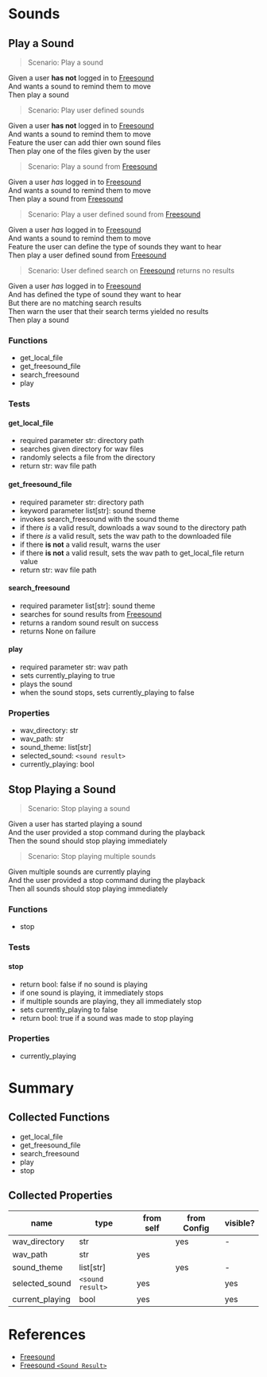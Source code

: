 # Sounds

## Play a Sound

> Scenario: Play a sound

Given a user **has not** logged in to [Freesound](https://freesound.org)  
And wants a sound to remind them to move  
Then play a sound

> Scenario: Play user defined sounds

Given a user **has not** logged in to [Freesound](https://freesound.org)  
And wants a sound to remind them to move  
Feature the user can add thier own sound files  
Then play one of the files given by the user

> Scenario: Play a sound from [Freesound](https://freesound.org)

Given a user _has_ logged in to [Freesound](https://freesound.org)  
And wants a sound to remind them to move  
Then play a sound from [Freesound](https://freesound.org)

> Scenario: Play a user defined sound from [Freesound](https://freesound.org)

Given a user _has_ logged in to [Freesound](https://freesound.org)  
And wants a sound to remind them to move  
Feature the user can define the type of sounds they want to hear  
Then play a user defined sound from [Freesound](https://freesound.org)

> Scenario: User defined search on [Freesound](https://freesound.org) returns no results

Given a user _has_ logged in to [Freesound](https://freesound.org)  
And has defined the type of sound they want to hear  
But there are no matching search results  
Then warn the user that their search terms yielded no results  
Then play a sound

### Functions

-   get_local_file
-   get_freesound_file
-   search_freesound
-   play

### Tests

#### get_local_file

-   required parameter str: directory path
-   searches given directory for wav files
-   randomly selects a file from the directory
-   return str: wav file path

#### get_freesound_file

-   required parameter str: directory path
-   keyword parameter list[str]: sound theme
-   invokes search_freesound with the sound theme
-   if there _is_ a valid result, downloads a wav sound to the directory path
-   if there _is_ a valid result, sets the wav path to the downloaded file
-   if there **is not** a valid result, warns the user
-   if there **is not** a valid result, sets the wav path to get_local_file return value
-   return str: wav file path

#### search_freesound

-   required parameter list[str]: sound theme
-   searches for sound results from [Freesound](https://freesound.org)
-   returns a random sound result on success
-   returns None on failure

#### play

-   required parameter str: wav path
-   sets currently_playing to true
-   plays the sound
-   when the sound stops, sets currently_playing to false

### Properties

-   wav_directory: str
-   wav_path: str
-   sound_theme: list[str]
-   selected_sound: `<sound result>`
-   currently_playing: bool

## Stop Playing a Sound

> Scenario: Stop playing a sound

Given a user has started playing a sound  
And the user provided a stop command during the playback  
Then the sound should stop playing immediately

> Scenario: Stop playing multiple sounds

Given multiple sounds are currently playing  
And the user provided a stop command during the playback  
Then all sounds should stop playing immediately

### Functions

-   stop

### Tests

#### stop

-   return bool: false if no sound is playing
-   if one sound is playing, it immediately stops
-   if multiple sounds are playing, they all immediately stop
-   sets currently_playing to false
-   return bool: true if a sound was made to stop playing

### Properties

-   currently_playing

# Summary

## Collected Functions

-   get_local_file
-   get_freesound_file
-   search_freesound
-   play
-   stop

## Collected Properties

| name            | type             | from self | from Config | visible? |
| --------------- | ---------------- | --------- | ----------- | -------- |
| wav_directory   | str              |           | yes         | -        |
| wav_path        | str              | yes       |             |          |
| sound_theme     | list[str]        |           | yes         | -        |
| selected_sound  | `<sound result>` | yes       |             | yes      |
| current_playing | bool             | yes       |             | yes      |

# References

-   [Freesound](https://freesound.org)
-   [Freesound `<Sound Result>`](https://freesound.org/docs/api/resources_apiv2.html#response-sound-list)
